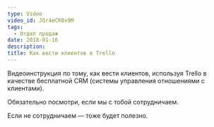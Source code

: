 ```yaml
---
type: Video
video_id: JGr4eCR0x9M
tags:
  - Отдел продаж
date: 2018-01-16
description: 
title: Как вести клиентов в Trello
---
```


Видеоинструкция по тому, как вести клиентов, используя Trello в качестве бесплатной CRM (системы управления отношениями с клиентами).

Обязательно посмотри, если мы с тобой сотрудничаем.

Если не сотрудничаем — тоже будет полезно.
